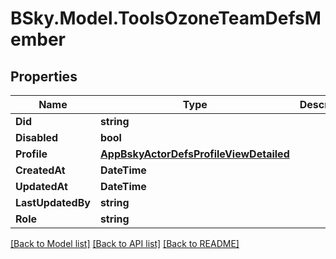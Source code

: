 # BSky.Model.ToolsOzoneTeamDefsMember

## Properties

Name | Type | Description | Notes
------------ | ------------- | ------------- | -------------
**Did** | **string** |  | 
**Disabled** | **bool** |  | [optional] 
**Profile** | [**AppBskyActorDefsProfileViewDetailed**](AppBskyActorDefsProfileViewDetailed.md) |  | [optional] 
**CreatedAt** | **DateTime** |  | [optional] 
**UpdatedAt** | **DateTime** |  | [optional] 
**LastUpdatedBy** | **string** |  | [optional] 
**Role** | **string** |  | 

[[Back to Model list]](../README.md#documentation-for-models) [[Back to API list]](../README.md#documentation-for-api-endpoints) [[Back to README]](../README.md)

